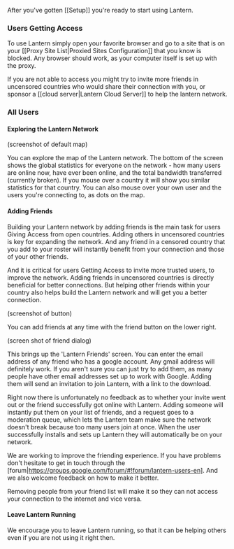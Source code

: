 After you've gotten [[Setup]] you're ready to start using Lantern. 

### Users Getting Access

To use Lantern simply open your favorite browser and go to a site that is on your [[Proxy Site List|Proxied Sites Configuration]] that you know is blocked. Any browser should work, as your computer itself is set up with the proxy.

If you are not able to access you might try to invite more friends in uncensored countries who would share their connection with you, or sponsor a [[cloud server|Lantern Cloud Server]] to help the lantern network. 

### All Users

#### Exploring the Lantern Network

(screenshot of default map)

You can explore the map of the Lantern network. The bottom of the screen shows the global statistics for everyone on the network - how many users are online now, have ever been online, and the total bandwidth transferred (currently broken). If you mouse over a country it will show you similar statistics for that country. You can also mouse over your own user and the users you're connecting to, as dots on the map.

#### Adding Friends <a name="adding-friends"/>

Building your Lantern network by adding friends is the main task for users Giving Access from open countries. Adding others in uncensored countries is key for expanding the network. And any friend in a censored country that you add to your roster will instantly benefit from your connection and those of your other friends.

And it is critical for users Getting Access to invite more trusted users, to improve the network. Adding friends in uncensored countries is directly beneficial for better connections. But helping other friends within your country also helps build the Lantern network and will get you a better connection.

(screenshot of button)

You can add friends at any time with the friend button on the lower right. 

(screen shot of friend dialog)

This brings up the 'Lantern Friends' screen. You can enter the email address of any friend who has a google account. Any gmail address will definitely work. If you aren't sure you can just try to add them, as many people have other email addresses set up to work with Google. Adding them will send an invitation to join Lantern, with a link to the download.

Right now there is unfortunately no feedback as to whether your invite went out or the friend successfully got online with Lantern. Adding someone will instantly put them on your list of friends, and a request goes to a moderation queue, which lets the Lantern team make sure the network doesn't break because too many users join at once. When the user successfully installs and sets up Lantern they will automatically be on your network.

We are working to improve the friending experience. If you have problems don't hesitate to get in touch through the [forum|https://groups.google.com/forum/#!forum/lantern-users-en]. And we also welcome feedback on how to make it better.

Removing people from your friend list will make it so they can not access your connection to the internet and vice versa.

#### Leave Lantern Running

We encourage you to leave Lantern running, so that it can be helping others even if you are not using it right then. 